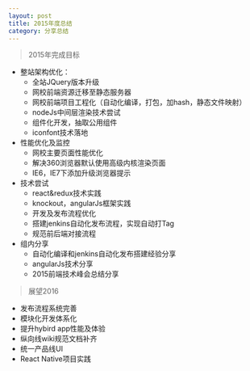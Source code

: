 ```yaml
---
layout: post
title: 2015年度总结
category: 分享总结
---
```


>2015年完成目标

* 整站架构优化：
	* 全站JQuery版本升级
	* 网校前端资源迁移至静态服务器
	* 网校前端项目工程化（自动化编译，打包，加hash，静态文件映射）
	* nodeJs中间层渲染技术尝试
	* 组件化开发，抽取公用组件
	* iconfont技术落地
* 性能优化及监控
	* 网校主要页面性能优化
	* 解决360浏览器默认使用高级内核渲染页面
	* IE6，IE7下添加升级浏览器提示
* 技术尝试
	* react&redux技术实践
	* knockout，angularJs框架实践
	* 开发及发布流程优化
	* 搭建jenkins自动化发布流程，实现自动打Tag
	* 规范前后端对接流程
* 组内分享
	* 自动化编译和jenkins自动化发布搭建经验分享
	* angularJs技术分享
	* 2015前端技术峰会总结分享

>展望2016

* 发布流程系统完善
* 模块化开发体系化
* 提升hybird app性能及体验
* 纵向线wiki规范文档补齐
* 统一产品线UI
* React Native项目实践